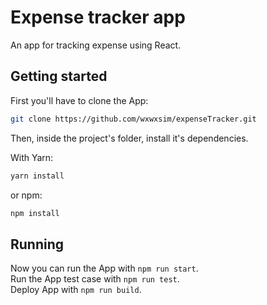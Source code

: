 # Expense tracker app

An app for tracking expense using React.

## Getting started

First you'll have to clone the App:

```bash
git clone https://github.com/wxwxsim/expenseTracker.git
```

Then, inside the project's folder, install it's dependencies.

With Yarn:

```bash
yarn install
```

or npm:

```bash
npm install
```

## Running

Now you can run the App with `npm run start`.\
Run the App test case with `npm run test`.\
Deploy App with `npm run build`.
